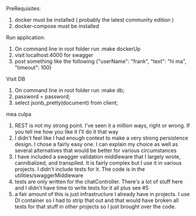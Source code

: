 
PreRequisites:
1) docker must be installed ( probably the latest community edition )
2) docker-compose must be installed

Run application:
1) On command line in root folder run :make dockerUp
2) visit localhost:4000 for swagger
3) post something like the following {"userName": "frank", "text": "hi ma", "timeout": 100}

Visit DB
1) On command line in root folder run :make db;
2) password = password;
3) select jsonb_pretty(document) from client;

mea culpa
1) REST is not my strong point. I've seen it a million ways, right or wrong.
If you tell me how you like it I'll do it that way
2) I didn't feel like I had enough context to make a very strong persistence design. I chose a fairly easy one.
I can explain my choice as well as several alternatives that would be better for various circumstances
3) I have included a swagger validation middleware that I largely wrote, cannibalized, and transpiled.  It is fairly
complex but I use it in various projects.  I didn't include tests for it. The code is in the utilities/swaggerMiddleware
4) tests are only written for the chatController.  There's a lot of stuff here and I didn't have time to write tests
for it all plus see #5
5) a fair amount of this is just infrastructure I already have in projects.  I use DI container so I had to strip that
out and that would have broken all tests for that stuff in other projects so I just brought over the code.